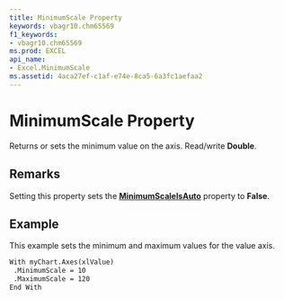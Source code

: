 ```yaml
---
title: MinimumScale Property
keywords: vbagr10.chm65569
f1_keywords:
- vbagr10.chm65569
ms.prod: EXCEL
api_name:
- Excel.MinimumScale
ms.assetid: 4aca27ef-c1af-e74e-8ca5-6a3fc1aefaa2
---
```



# MinimumScale Property

Returns or sets the minimum value on the axis. Read/write  **Double**.


## Remarks

Setting this property sets the  **[MinimumScaleIsAuto](minimumscaleisauto-property.md)** property to  **False**.


## Example

This example sets the minimum and maximum values for the value axis.


```vb
With myChart.Axes(xlValue) 
 .MinimumScale = 10 
 .MaximumScale = 120 
End With
```


